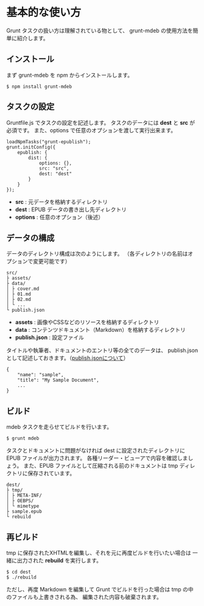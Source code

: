 
# 基本的な使い方

Grunt タスクの扱い方は理解されている物として、
grunt-mdeb の使用方法を簡単に紹介します。

## インストール

まず grunt-mdeb を npm からインストールします。

    $ npm install grunt-mdeb


## タスクの設定

Gruntfile.js でタスクの設定を記述します。
タスクのデータには **dest** と **src** が必須です。
また、options で任意のオプションを渡して実行出来ます。

    loadNpmTasks("grunt-epublish");
    grunt.initConfig({
        epublish: {
            dist: {
                options: {},
                src: "src",
                dest: "dest"
            }
        }
    });

- **src** : 元データを格納するディレクトリ
- **dest** : EPUB データの書き出し先ディレクトリ
- **options** : 任意のオプション（後述）

## データの構成

データのディレクトリ構成は次のようにします。
（各ディレクトリの名前はオプションで変更可能です）

    src/
    ├ assets/
    ├ data/
    │ ├ cover.md
    │ ├ 01.md
    │ ├ 02.md
    │ └ ...
    └ publish.json

- **assets** : 画像やCSSなどのリソースを格納するディレクトリ
- **data** : コンテンツドキュメント（Markdown）を格納するディレクトリ
- **publish.json** : 設定ファイル

タイトルや執筆者、ドキュメントのエントリ等の全てのデータは、
publish.json として記述しておきます。（[publish.jsonについて](02.md)）

    {
        "name": "sample",
        "title": "My Sample Document",
        ...
    }


## ビルド

mdeb タスクを走らせてビルドを行います。

    $ grunt mdeb

タスクとドキュメントに問題がなければ dest に設定されたディレクトリに EPUB ファイルが出力されます。
各種リーダー・ビューアで内容を確認しましょう。
また、EPUB ファイルとして圧縮される前のドキュメントは tmp ディレクトリに保存されています。

    dest/
    ├ tmp/
    │ ├ META-INF/
    │ ├ OEBPS/
    │ └ mimetype
    ├ sample.epub
    └ rebuild

## 再ビルド

tmp に保存されたXHTMLを編集し、それを元に再度ビルドを行いたい場合は
一緒に出力された **rebuild** を実行します。

    $ cd dest
    $ ./rebuild

ただし、再度 Markdown を編集して Grunt でビルドを行った場合は tmp の中のファイルも上書きされる為、
編集された内容も破棄されます。